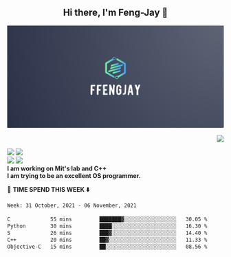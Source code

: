 <h2 align="center"> Hi there, I'm Feng-Jay 👋 </h2>  

![](https://github.com/Feng-Jay/DataStruct/blob/master/Image/1.png)  

<img align="right" src="https://github-readme-stats.vercel.app/api?username=Feng-Jay&show_icons=true&icon_color=CE1D2D&text_color=718096&bg_color=ffffff&hide_title=true" />


&emsp;

![](https://visitor-badge.glitch.me/badge?page_id=Feng-Jay.readme)
![](https://img.shields.io/badge/Concentrate-Cpp-blue)  
![](https://img.shields.io/badge/Rust-primer-orange)
![](https://img.shields.io/badge/Target-OS-9cf)  
**I am working on Mit's lab and C++**  
**I am trying to be an excellent OS programmer.**  


📘 **TIME SPEND THIS WEEK ⬇️**
<!--START_SECTION:waka-->
```text
Week: 31 October, 2021 - 06 November, 2021

C             55 mins         ███████▓░░░░░░░░░░░░░░░░░   30.05 % 
Python        30 mins         ████░░░░░░░░░░░░░░░░░░░░░   16.30 % 
S             26 mins         ███▓░░░░░░░░░░░░░░░░░░░░░   14.40 % 
C++           20 mins         ██▓░░░░░░░░░░░░░░░░░░░░░░   11.33 % 
Objective-C   15 mins         ██░░░░░░░░░░░░░░░░░░░░░░░   08.56 % 
```
<!--END_SECTION:waka-->
